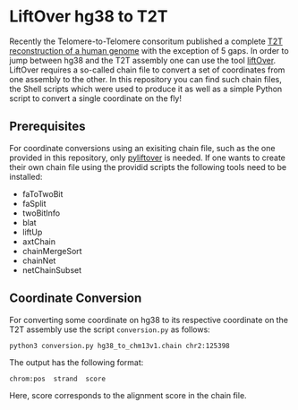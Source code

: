 # LiftOver hg38 to T2T

Recently the Telomere-to-Telomere consoritum published a complete [T2T reconstruction of a human genome](https://github.com/nanopore-wgs-consortium/CHM13) with the exception of 5 gaps. In order to jump between hg38 and the T2T assembly one can use the tool [liftOver](https://genome.ucsc.edu/cgi-bin/hgLiftOver). LiftOver requires a so-called chain file to convert a set of coordinates from one assembly to the other. In this repository you can find such chain files, the Shell scripts which were used to produce it as well as a simple Python script to convert a single coordinate on the fly!

## Prerequisites
For coordinate conversions using an exisiting chain file, such as the one provided in this repository, only [pyliftover](https://pypi.org/project/pyliftover/) is needed. If one wants to create their own chain file using the providid scripts the following tools need to be installed:
* faToTwoBit
* faSplit
* twoBitInfo
* blat
* liftUp
* axtChain
* chainMergeSort
* chainNet
* netChainSubset

## Coordinate Conversion
For converting some coordinate on hg38 to its respective coordinate on the T2T assembly use the script `conversion.py` as follows:
```
python3 conversion.py hg38_to_chm13v1.chain chr2:125398
```
The output has the following format:
```
chrom:pos  strand  score
``` 
Here, score corresponds to the alignment score in the chain file.
